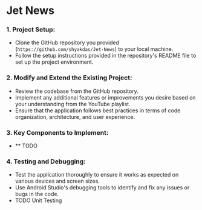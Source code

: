 # Jet News

### 1. Project Setup:
- Clone the GitHub repository you provided (`https://github.com/shyakdas/Jet-News`) to your local machine.
- Follow the setup instructions provided in the repository's README file to set up the project environment.

### 2. Modify and Extend the Existing Project:
- Review the codebase from the GitHub repository.
- Implement any additional features or improvements you desire based on your understanding from the YouTube playlist.
- Ensure that the application follows best practices in terms of code organization, architecture, and user experience.

### 3. Key Components to Implement:
- ** TODO

### 4. Testing and Debugging:
- Test the application thoroughly to ensure it works as expected on various devices and screen sizes.
- Use Android Studio's debugging tools to identify and fix any issues or bugs in the code.
- TODO Unit Testing
